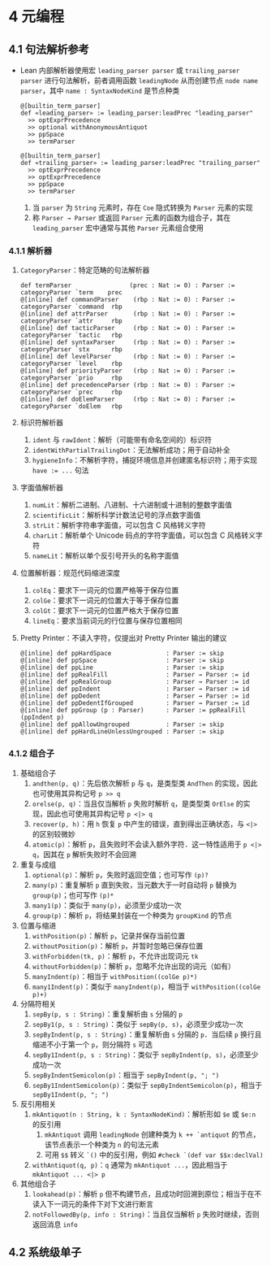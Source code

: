 # 4 元编程

## 4.1 句法解析参考
- Lean 内部解析器使用宏 `leading_parser parser` 或 `trailing_parser parser` 进行句法解析，前者调用函数 `leadingNode` 从而创建节点 `node name parser`，其中 `name : SyntaxNodeKind` 是节点种类

    ```lean
    @[builtin_term_parser]
    def «leading_parser» := leading_parser:leadPrec "leading_parser"
      >> optExprPrecedence
      >> optional withAnonymousAntiquot
      >> ppSpace
      >> termParser

    @[builtin_term_parser]
    def «trailing_parser» := leading_parser:leadPrec "trailing_parser"
      >> optExprPrecedence
      >> optExprPrecedence
      >> ppSpace
      >> termParser
    ```

    1. 当 `parser` 为 `String` 元素时，存在 `Coe` 隐式转换为 `Parser` 元素的实现
    2. 称 `Parser → Parser` 或返回 `Parser` 元素的函数为组合子，其在 `leading_parser` 宏中通常与其他 `Parser` 元素组合使用

### 4.1.1 解析器
1. `CategoryParser`：特定范畴的句法解析器

    ```lean
    def termParser                (prec : Nat := 0) : Parser := categoryParser `term    prec
    @[inline] def commandParser    (rbp : Nat := 0) : Parser := categoryParser `command  rbp
    @[inline] def attrParser       (rbp : Nat := 0) : Parser := categoryParser `attr     rbp
    @[inline] def tacticParser     (rbp : Nat := 0) : Parser := categoryParser `tactic   rbp
    @[inline] def syntaxParser     (rbp : Nat := 0) : Parser := categoryParser `stx      rbp
    @[inline] def levelParser      (rbp : Nat := 0) : Parser := categoryParser `level    rbp
    @[inline] def priorityParser   (rbp : Nat := 0) : Parser := categoryParser `prio     rbp
    @[inline] def precedenceParser (rbp : Nat := 0) : Parser := categoryParser `prec     rbp
    @[inline] def doElemParser     (rbp : Nat := 0) : Parser := categoryParser `doElem   rbp
    ```

2. 标识符解析器
    1. `ident` 与 `rawIdent`：解析（可能带有命名空间的）标识符
    2. `identWithPartialTrailingDot`：无法解析成功；用于自动补全
    3. `hygieneInfo`：不解析字符，捕捉环境信息并创建匿名标识符；用于实现 `have := ...` 句法
3. 字面值解析器
    1. `numLit`：解析二进制、八进制、十六进制或十进制的整数字面值
    2. `scientificLit`：解析科学计数法记号的浮点数字面值
    3. `strLit`：解析字符串字面值，可以包含 C 风格转义字符
    4. `charLit`：解析单个 Unicode 码点的字符字面值，可以包含 C 风格转义字符
    5. `nameLit`：解析以单个反引号开头的名称字面值
4. 位置解析器：规范代码缩进深度
    1. `colEq`：要求下一词元的位置严格等于保存位置
    2. `colGe`：要求下一词元的位置大于等于保存位置
    3. `colGt`：要求下一词元的位置严格大于保存位置
    4. `lineEq`：要求当前词元的行位置与保存位置相同
5. Pretty Printer：不读入字符，仅提出对 Pretty Printer 输出的建议

    ```lean
    @[inline] def ppHardSpace               : Parser := skip
    @[inline] def ppSpace                   : Parser := skip
    @[inline] def ppLine                    : Parser := skip
    @[inline] def ppRealFill                : Parser → Parser := id
    @[inline] def ppRealGroup               : Parser → Parser := id
    @[inline] def ppIndent                  : Parser → Parser := id
    @[inline] def ppDedent                  : Parser → Parser := id
    @[inline] def ppDedentIfGrouped         : Parser → Parser := id
    @[inline] def ppGroup (p : Parser)      : Parser := ppRealFill (ppIndent p)
    @[inline] def ppAllowUngrouped          : Parser := skip
    @[inline] def ppHardLineUnlessUngrouped : Parser := skip
    ```

### 4.1.2 组合子
1. 基础组合子
    1. `andthen(p, q)`：先后依次解析 `p` 与 `q`，是类型类 `AndThen` 的实现，因此也可使用其异构记号 `p >> q`
    2. `orelse(p, q)`：当且仅当解析 `p` 失败时解析 `q`，是类型类 `OrElse` 的实现，因此也可使用其异构记号 `p <|> q`
    3. `recover(p, h)`：用 `h` 恢复 `p` 中产生的错误，直到得出正确状态，与 `<|>` 的区别较微妙
    4. `atomic(p)`：解析 `p`，且失败时不会读入额外字符．这一特性适用于 `p <|> q`，因其在 `p` 解析失败时不会回溯
2. 重复与成组
    1. `optional(p)`：解析 `p`，失败时返回空值；也可写作 `(p)?`
    2. `many(p)`：重复解析 `p` 直到失败，当元数大于一时自动将 `p` 替换为 `group(p)`；也可写作 `(p)*`
    3. `many1(p)`：类似于 `many(p)`，必须至少成功一次
    4. `group(p)`：解析 `p`，将结果封装在一个种类为 `groupKind` 的节点
3. 位置与缩进
    1. `withPosition(p)`：解析 `p`，记录并保存当前位置
    2. `withoutPosition(p)`：解析 `p`，并暂时忽略已保存位置
    3. `withForbidden(tk, p)`：解析 `p`，不允许出现词元 `tk`
    4. `withoutForbidden(p)`：解析 `p`，忽略不允许出现的词元（如有）
    5. `manyIndent(p)`：相当于 `withPosition((colGe p)*)`
    6. `many1Indent(p)`：类似于 `manyIndent(p)`，相当于 `withPosition((colGe p)+)`
4. 分隔符相关
    1. `sepBy(p, s : String)`：重复解析由 `s` 分隔的 `p`
    2. `sepBy1(p, s : String)`：类似于 `sepBy(p, s)`，必须至少成功一次
    3. `sepByIndent(p, s : String)`：重复解析由 `s` 分隔的 `p`．当后续 `p` 换行且缩进不小于第一个 `p`，则分隔符 `s` 可选
    4. `sepBy1Indent(p, s : String)`：类似于 `sepByIndent(p, s)`，必须至少成功一次
    5. `sepByIndentSemicolon(p)`：相当于 `sepByIndent(p, "; ")`
    6. `sepBy1IndentSemicolon(p)`：类似于 `sepByIndentSemicolon(p)`，相当于 `sepBy1Indent(p, "; ")`
5. 反引用相关
    1. `mkAntiquot(n : String, k : SyntaxNodeKind)`：解析形如 `$e` 或 `$e:n` 的反引用
        1. `mkAntiquot` 调用 `leadingNode` 创建种类为 ``k ++ `antiquot`` 的节点，该节点表示一个种类为 `n` 的句法元素
        2. 可用 `$$` 转义 `` `() `` 中的反引用，例如 `` #check `(def var $$x:declVal) ``
    2. `withAntiquot(q, p)`：`q` 通常为 `mkAntiquot ...`，因此相当于 `mkAntiquot ... <|> p`
6. 其他组合子
    1. `lookahead(p)`：解析 `p` 但不构建节点，且成功时回溯到原位；相当于在不读入下一词元的条件下对下文进行断言
    2. `notFollowedBy(p, info : String)`：当且仅当解析 `p` 失败时继续，否则返回消息 `info`

## 4.2 系统级单子
<!-- TODO -->
